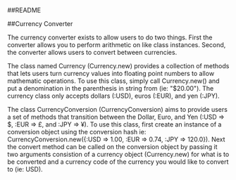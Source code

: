 ##README

##Currency Converter

The currency converter exists to allow users to do two things. First the converter allows you to perform arithmetic on like class instances. Second, the converter allows users to convert between currencies.

The class named Currency (Currency.new) provides a collection of methods that lets users turn currency values into floating point numbers to allow mathematic operations. To use this class, simply call Currency.new() and put a denomination in the parenthesis in string from (ie: "$20.00"). The currency class only accepts dollars (:USD), euros (:EUR), and yen (:JPY).

The class CurrencyConversion (CurrencyConversion) aims to provide users a set of methods that transition between the Dollar, Euro, and Yen (:USD => $, :EUR => £, and :JPY => ¥). To use this class, first create an instance of a conversion object using the conversion hash ie: CurrencyConversion.new({:USD => 1.00, :EUR => 0.74, :JPY => 120.0}). Next the convert method can be called on the conversion object by passing it two arguments consistion of a currency object (Currency.new) for what is to be converted and a currency code of the currency you would like to convert to (ie: USD).
